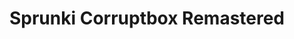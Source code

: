 ---
slug: sprunki-corruptbox-remastered-2062
title: Sprunki Corruptbox Remastered
description: "Sprunki Corruptbox Remastered is an exciting online game. Play for free directly in your browser!"
icon: /images/popular_mods/Sprunki Corruptbox Remastered.png
url: https://wowtbc.net/sprunkin/corruptbox-remastered/index.html
previewImage: /images/popular_mods/Sprunki Corruptbox Remastered.png
type: popular mods

# SEO配置
seo:
  title: "Sprunki Corruptbox Remastered - Play Free Online Game | Fun Browser Games"
  description: "Sprunki Corruptbox Remastered - Play this fun online game for free in your browser. No download required!"
  ogImage: "/images/popular_mods/Sprunki Corruptbox Remastered.png"
  keywords: "sprunki-corruptbox-remastered-2062, online game, browser game, free game, popular mods game, play online"

videoUrls:
  - https://www.youtube.com/embed/example1
  - https://www.youtube.com/embed/example2

whyPlay:
  title: "Why Play Sprunki Corruptbox Remastered?"
  items:
    - "Immersive Gameplay: Sprunki Corruptbox Remastered offers an engaging and immersive gaming experience that will keep you entertained for hours"
    - "Challenging Levels: Test your skills with increasingly difficult challenges and obstacles"
    - "Beautiful Graphics: Enjoy stunning visuals and smooth animations that bring the game world to life"
    - "Regular Updates: New content and features are added regularly to keep the game fresh and exciting"
    - "Free to Play: Experience all the fun without spending a penny"
    - "Community Features: Connect with other players, share strategies, and compete for high scores"
    - "Cross-Platform: Play on any device with a web browser, no downloads required"

features:
  title: "Key Features of Sprunki Corruptbox Remastered"
  image: "/images/popular_mods/Sprunki Corruptbox Remastered.png"
  items:
    - "Intuitive Controls: Easy to learn controls make Sprunki Corruptbox Remastered accessible for players of all skill levels"
    - "Multiple Game Modes: Enjoy various gameplay options that provide different challenges and experiences"
    - "Character Customization: Personalize your gaming experience with unique characters and items"
    - "Achievement System: Complete special tasks to earn rewards and recognition"
    - "Leaderboards: Compete with players worldwide and see who can achieve the highest scores"

characteristics:
  title: "Game Characteristics"
  image: "/images/popular_mods/Sprunki Corruptbox Remastered.png"
  items:
    - "Genre: Popular mods game with elements of strategy and skill"
    - "Difficulty: Suitable for both casual gamers and those seeking a challenge"
    - "Play Time: Quick sessions or extended gameplay, depending on your preference"
    - "Art Style: Vibrant and engaging visuals that enhance the gaming experience"
    - "Sound Design: Immersive audio that complements the gameplay perfectly"

info: "Sprunki Corruptbox Remastered is an exciting online game that offers players a unique and engaging gaming experience. With its intuitive controls, stunning visuals, and challenging gameplay, Sprunki Corruptbox Remastered provides hours of entertainment for players of all ages and skill levels. Whether you're looking for a quick gaming session during a break or an extended play session, Sprunki Corruptbox Remastered delivers an immersive experience that will keep you coming back for more. The game features multiple levels of increasing difficulty, ensuring that players are constantly challenged as they progress. With regular updates adding new content and features, Sprunki Corruptbox Remastered remains fresh and exciting, providing endless entertainment options for its growing community of players."

howToPlayIntro: "Welcome to Sprunki Corruptbox Remastered! This guide will walk you through the basics and help you master the game. Whether you're a beginner or looking to improve your skills, these tips and instructions will enhance your gaming experience."

howToPlaySteps:
  - title: "Getting Started"
    description: "Begin your Sprunki Corruptbox Remastered adventure by familiarizing yourself with the controls. Use your keyboard or mouse to navigate through the game interface. The tutorial will guide you through the basic mechanics and help you understand the objectives."
  - title: "Understanding the Objectives"
    description: "In Sprunki Corruptbox Remastered, your main goal is to progress through levels by completing specific objectives. Each level presents unique challenges that require different strategies and approaches."
  - title: "Mastering the Controls"
    description: "Practice using the controls to improve your precision and reaction time. Sprunki Corruptbox Remastered requires quick reflexes and strategic thinking to overcome obstacles and defeat opponents."
  - title: "Utilizing Power-ups"
    description: "Collect power-ups throughout the game to enhance your abilities and overcome difficult challenges. Each power-up offers unique advantages that can be crucial for success."
  - title: "Developing Strategies"
    description: "As you progress in Sprunki Corruptbox Remastered, develop effective strategies for different scenarios. Analyze patterns, anticipate challenges, and adapt your approach to maximize your performance."

faq:
  title: "Frequently Asked Questions about Sprunki Corruptbox Remastered"
  items:
    - question: "Is Sprunki Corruptbox Remastered free to play?"
      answer: "Yes, Sprunki Corruptbox Remastered is completely free to play directly in your web browser. No downloads or purchases are required to enjoy the full game experience."
    - question: "Can I play Sprunki Corruptbox Remastered on mobile devices?"
      answer: "Yes, Sprunki Corruptbox Remastered is optimized for both desktop and mobile play. You can enjoy the game on any device with a web browser and internet connection."
    - question: "Are there any in-game purchases?"
      answer: "While Sprunki Corruptbox Remastered is free to play, there may be optional in-game purchases available for cosmetic items or additional features that don't affect core gameplay."
    - question: "How often is Sprunki Corruptbox Remastered updated?"
      answer: "The developers regularly update Sprunki Corruptbox Remastered with new content, features, and improvements based on player feedback and game performance."
    - question: "Can I play Sprunki Corruptbox Remastered offline?"
      answer: "Currently, Sprunki Corruptbox Remastered requires an internet connection to play as it's a browser-based online game."
    - question: "Is Sprunki Corruptbox Remastered suitable for children?"
      answer: "Yes, Sprunki Corruptbox Remastered is designed to be family-friendly and suitable for players of all ages."
    - question: "How do I report bugs or issues?"
      answer: "If you encounter any problems while playing Sprunki Corruptbox Remastered, you can report them through the game's support page or contact the developers directly through their website."
    - question: "Still Have Questions?"
      answer: "If you have additional questions about Sprunki Corruptbox Remastered that aren't covered in this FAQ, please visit our support center or contact our customer service team for assistance."
---